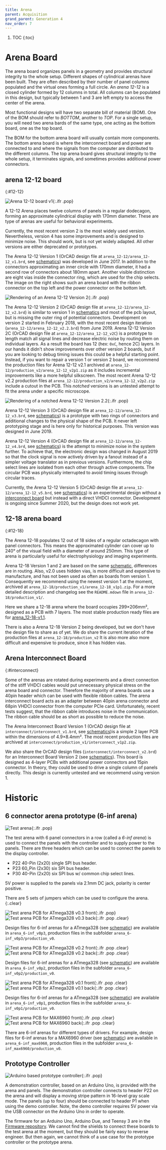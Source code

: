 ```yaml
---
title: Arena
parent: Acquisition
grand_parent: Generation 4
nav_order: 7
---
```


1. TOC
{:toc}

# Arena Board

The arena board organizes panels in a geometry and provides structural integrity to the whole setup. Different shapes of cylindrical arenas have been built. They are often described by their number of panel columns populated and the virtual ones forming a full circle. An _arena 12-12_ is a closed cylinder formed by 12 columns in total. All columns can be populated in this design, but typically between 1 and 3 are left empty to access the center of the arena.

Most functional designs will have two separate bill of material (BOM). One of the BOM should refer to _BOTTOM_, another to _TOP_. For a single setup, you will need two arena bards of the same type, one acting as the bottom board, one as the top board.

The BOM for the bottom arena board will usually contain more components. The bottom arena board is where the interconnect board and power are connected to and where the signals from the computer are distributed to the different columns. The top arena board gives structural integrity to the whole setup, it terminates signals, and sometimes provides additional power connectors.

## arena 12-12 board
{:#12-12}

![Arena 12-12 board v1](assets/arena_12-12_front_photo.jpg "Photo of an Arena 12-12 Version 1 board"){:.ifr .pop}

A 12-12 Arena places twelve columns of panels in a regular dodecagon, forming an approximate cylindrical display with 170mm diameter. These are type of arenas are useful for behavioral experiments.

Currently, the most recent version 2 is the most widely used version. Nevertheless, version 4 has some improvements and is designed to minimize noise. This should work, but is not yet widely adapted. All other versions are either deprecated or prototypes.

The Arena 12-12 Version 1 (OrCAD design file at `arena_12-12/arena_12-12_v1.brd`, see [schematics](assets/arena_12-12_v1_schematic.pdf)) was developed in June 2017. In addition to the connectors approximating an inner circle with 170mm diameter, it had a second row of connectors about 180mm apart. Another visible distinction are eight vias inside the connector ring, which are used for the chip selects. The image on the right shows such an arena board with the ribbon connector on the top left and the power connector on the bottom left.

![Rendering of an Arena 12-12 Version 2](assets/arena_12-12_v2_front_iso-render.png "Rendering of an Arena 12-12 Version 2"){:.ifr .pop}

The Arena 12-12 Version 2 (OrCAD design file at `arena_12-12/arena_12-12_v2.brd`) is similar to version 1 in [schematics](assets/arena_12-12_v1_schematic.pdf) and most of the pcb layout, but is missing the outer ring of potential connectors. Development on version 2 started in February 2018, with the most recent design iteration (`arena_12-12/arena_12-12_v2.2.brd`) from June 2019. Arena 12-12 Version 2C (OrCAD design file at `arena_12-12/arena_12-12_v2C`) is a prototype to length match all signal lines and decrease electric noise by routing them on individual layers. As a result the board has 12 (hex: `0xC`, hence 2C) layers. In our hands it didn't show improvements over other version 2 boards, but if you are looking to debug timing issues this could be a helpful starting point. Instead, if you want to repair a version 1 or version 2 board, we recommend the production files for Arena 12-12 v2.1 archived at `arena_12-12/production_v2/arena_12-12_v2p1.zip` as it includes incremental improvements like a more helpful silkscreen. The most recent Arena 12-12 v2.2 production files at `arena_12-12/production_v2/arena_12-12_v2p2.zip` include a cutout in the PCB. This _notched_ versions is an untested attempt to fit the arena under a specific microscope.

![Rendering of a notched Arena 12-12 Version 2.2](assets/arena_12-12_v2p2_front_render.png "Rendering of a notched Arena 12-12 Version 2.2"){:.ifr .pop}

Arena 12-12 Version 3 (OrCAD design file at `arena_12-12/arena_12-12_v3.brd`, see [schematics](assets/arena_12-12_v3_schematic.pdf)) is a prototype with two rings of connectors and additional changes to the physical shape of the PCB. It never left prototyping stage and is here only for historical purposes. This version was designed in June 2019.

Arena 12-12 Version 4 (OrCAD design file at `arena_12-12/arena_12-12_v4.brd`, see [schematics](assets/arena_12-12_v4_schematic.pdf)) is the attempt to minimize noise in the system further. To achieve that, the electronic design was changed in August 2019 so that the clock signal is now actively driven by a fanout instead of a simpler voltage translator as in previous versions. Furthermore, the chip select lines are isolated from each other through active components. The circular PCB was physically interrupted to avoid timing issues through circular traces.

Currently, the Arena 12-12 Version 5 (OrCAD design file at `arena_12-12/arena_12-12_v5.brd`, see [schematics](assets/arena_12-12_v5_schematic.pdf)) is an experimental design without a [interconnect board](#interconnect) but instead with a direct VHDCI connector. Development is ongoing since Summer 2020, but the design does not work yet.

## 12-18 arena board
{:#12-18}

The Arena 12-18 populates 12 out of 18 sides of a regular octadecagon with panel connectors. This means the approximated cylinder can cover up to 240° of the visual field with a diameter of around 250mm. This type of arena is particularly useful for electrophysiology and imaging experiments.

Arena 12-18 Version 1 and 2 are based on the same [schematic](assets/arena_12-18_bottom_schematics.pdf), differences are in routing. Also, v2.0 uses hidden vias, is more difficult and expensive to manufacture, and has not been used as often as boards from version 1. Consequently we recommend using the newest version 1 at the moment, archived at `arena_12-18/production_v1/arena_12-18_v1p1.zip`. For a more detailed description and changelog see the `README.mdown` file in `arena_12-18/production_v1/`.

Here we share a 12-18 arena where the board occupies 299×206mm², designed as a PCB with 7 layers. The most stable production ready files are for [arena_12-18-v1.1](https://github.com/floesche/Arena-G4-Hardware/tree/master/arena_12-18/production_v1p1).

There is also a Arena 12-18 Version 2 being developed, but we don't have the design file to share as of yet. We do share the current iteration of the production files at `arena_12-18/production_v2` It is also more also more difficult and expensive to produce, since it has hidden vias.

## Arena Interconnect Board
{:#interconnect}

Some of the arenas are rotated during experiments and a direct connection of the stiff VHDCI cables would put unnecessary physical stress on the arena board and connector. Therefore the majority of arena boards use a 40pin header which can be used with flexible ribbon cables. The arena interconnect board acts as an adapter between 40pin arena connector and 68pin VHDCI connector from the computer PCIe card. Unfortunately, recent tests suggest, that the ribbon cable introduces noise in the communication. The ribbon cable should be as short as possible to reduce the noise.

The Arena Interconnect Board Version 1 (OrCAD design file at `interconnect/interconnect_v1.brd`, see [schematics](assets/interconnect_v1_schematic.pdf))is a simple 2 layer PCB within the dimensions of 4.9×8.4mm². The most recent production files are archived at `interconnect/production_v1/interconnect_v1p2.zip`.

We also share the OrCAD design files (`interconnect/interconnect_v2.brd`) for an Interconnect Board Version 2 (see [schematics](assets/interconnect_v2_schematic.pdf)). This board is designed as 4-layer PCBs with additional power connectors and 15pin connector. In theory, they could be used to drive a single column of panels directly. This design is currently untested and we recommend using version 1.

# Historic

## 6 connector arena prototype (6-inf arena)

![Test arena](assets/arena_prototype_front_photo.jpg "6 Connector arena prototype"){:.ifr .pop}

The test arena with 6 panel connectors in a row (called a _6-inf arena_) is used to connect the panels with the controller and to supply power to the panels. There are three headers which can be used to connect the panels to the display controller.

- P22 40-Pin (2x20) single SPI bus header.
- P23 60_Pin (2x30) six SPI bus header.
- P30 40-Pin (2x20) six SPI bus w/ common chip select lines.

5V power is supplied to the panels via 2.1mm DC jack, polarity is center positive.

There are 5 sets of jumpers which can be used to configure the arena.
{:.clear}

![Test arena PCB for ATmega328 v0.3 front](assets/arena_6-inf_v0p3_front.png){:.ifr .pop}
![Test arena PCB for ATmega328 v0.3 back](assets/arena_6-inf_v0p3_back.png){:.ifr .pop .clear}

Design files for 6-inf arenas for a ATmega328 (see [schematic](assets/arena_6-inf_v0p3_schematic.pdf)) are available in `arena_6-inf_v0p3`, production files in the subfolder `arena_6-inf_v0p3/production_v0`.

![Test arena PCB for ATmega328 v0.2 front](assets/arena_6-inf_v0p2_front.png){:.ifr .pop .clear}
![Test arena PCB for ATmega328 v0.2 back](assets/arena_6-inf_v0p2_back.png){:.ifr .pop .clear}

Design files for 6-inf arenas for a ATmega328 (see [schematic](assets/arena_6-inf_v0p2_schematic.pdf)) are available in `arena_6-inf_v0p2`, production files in the subfolder `arena_6-inf_v0p2/production_v0`.

![Test arena PCB for ATmega328 v0.1 front](assets/arena_6-inf_v0p1_front.png){:.ifr .pop .clear}
![Test arena PCB for ATmega328 v0.1 back](assets/arena_6-inf_v0p1_back.png){:.ifr .pop .clear}

Design files for 6-inf arenas for a ATmega328 (see [schematic](assets/arena_6-inf_v0p1_schematic.pdf)) are available in `arena_6-inf_v0p1`, production files in the subfolder `arena_6-inf_v0p1/production_v0`.

![Test arena PCB for MAX6960 front](assets/arena_6-inf_max6960_v0p1_front.png){:.ifr .pop .clear}
![Test arena PCB for MAX6960 back](assets/arena_6-inf_max6960_v0p1_back.png){:.ifr .pop .clear}

There are 6-inf arenas for different types of drivers. For example, design files for 6-inf arenas for a MAX6960 driver (see [schematic](assets/arena_6-inf_max6960_v0p1_schematic.pdf)) are available in `arena_6-inf_max6960`, production files in the subfolder `arena_6-inf_max6960/production_v0`.

## Prototype Controller

![Arduino based prototype controller](assets/arena_1-1_photo.jpg "Arduino based prototype controller"){:.ifr .pop}

A demonstration controller, based on an Arduino Uno, is provided with the arena and panels. The demonstration controller connects to header P22 on the arena and will display a moving stripe pattern in 16-level gray scale mode.  The panels (up to four) should be connected to header P1 when using the demo controller. Note, the demo controller requires 5V power via the USB connector on the Arduino Uno in order to operate.

The firmware for an Arduino Uno, Arduino Due, and Teensy 3 are in the [Firmware repository]({{site.baseurl}}Generation%204/Firmware/docs/). We cannot find the shields to connect these boards to the test arena at the moment, but they should be fairly easy to reverse engineer. But then again, we cannot think of a use case for the prototype controller or the prototype arena.
